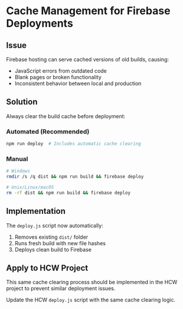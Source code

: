 # Cache Management for Firebase Deployments

## Issue
Firebase hosting can serve cached versions of old builds, causing:
- JavaScript errors from outdated code
- Blank pages or broken functionality
- Inconsistent behavior between local and production

## Solution
Always clear the build cache before deployment:

### Automated (Recommended)
```bash
npm run deploy  # Includes automatic cache clearing
```

### Manual
```bash
# Windows
rmdir /s /q dist && npm run build && firebase deploy

# Unix/Linux/macOS  
rm -rf dist && npm run build && firebase deploy
```

## Implementation
The `deploy.js` script now automatically:
1. Removes existing `dist/` folder
2. Runs fresh build with new file hashes
3. Deploys clean build to Firebase

## Apply to HCW Project
This same cache clearing process should be implemented in the HCW project to prevent similar deployment issues.

Update the HCW `deploy.js` script with the same cache clearing logic.